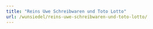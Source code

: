 ```yaml
---
title: "Reins Uwe Schreibwaren und Toto Lotto"
url: /wunsiedel/reins-uwe-schreibwaren-und-toto-lotto/
---
```

